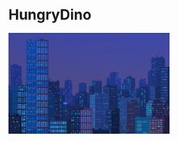 # HungryDino
<img src="https://github.com/aallen7131/HungryDino/blob/master/Hungry%20Dino/city.png" height="200px">
